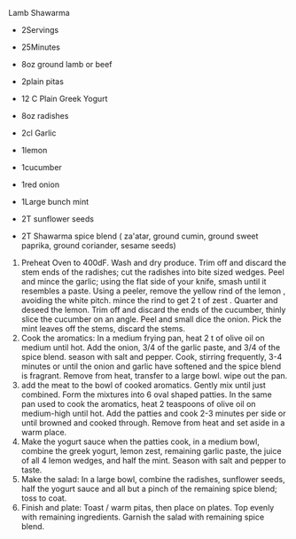 Lamb Shawarma

- 2Servings
- 25Minutes

- 8oz ground lamb or beef
- 2plain pitas
- 12 C Plain Greek Yogurt
- 8oz radishes
- 2cl Garlic
- 1lemon
- 1cucumber
- 1red onion
- 1Large bunch mint

- 2T sunflower seeds
- 2T Shawarma spice blend ( za'atar, ground cumin, ground sweet paprika, ground coriander, sesame seeds)

1. Preheat Oven to 400dF.  Wash and dry produce. Trim off and discard the stem ends of the radishes; cut the radishes into bite sized wedges.  Peel and mince the garlic; using the flat side of your knife, smash until it resembles a paste. Using a peeler, remove the yellow rind of the lemon , avoiding the white pitch. mince the rind to get 2 t of zest .  Quarter and deseed the lemon.  Trim off and discard the ends of the cucumber, thinly slice the cucumber on an angle.  Peel and small dice the onion.  Pick the mint leaves off the stems, discard the stems.
2. Cook the aromatics:
In a medium frying pan, heat 2 t of olive oil on medium until hot.  Add the onion, 3/4 of the garlic paste, and 3/4 of the spice blend.  season with salt and pepper. Cook, stirring frequently, 3-4 minutes or until the onion and garlic have softened and the spice blend is fragrant.  Remove from heat, transfer to a large bowl. wipe out the pan. 
3.  add the meat to the bowl of cooked aromatics. Gently mix until just combined. Form the mixtures into 6 oval shaped patties.  In the same pan used to cook the aromatics, heat 2 teaspoons of olive oil on medium-high until hot.  Add the patties and cook 2-3 minutes per side or until browned and cooked through.  Remove from heat and set aside in a warm place.
4. Make the yogurt sauce
when the patties cook, in a medium bowl, combine the greek yogurt, lemon zest, remaining garlic paste, the juice of all 4 lemon wedges, and half the mint.  Season with salt and pepper to taste.
5. Make the salad: In a large bowl, combine the radishes, sunflower seeds, half the yogurt sauce and all but a pinch of the remaining spice blend; toss to coat.  
6. Finish and plate: 
Toast / warm pitas, then place on plates.  Top evenly with remaining ingredients.  Garnish the salad with remaining spice blend.

